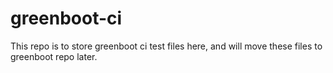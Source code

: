 # greenboot-ci

This repo is to store greenboot ci test files here, and will move these files to greenboot repo later.
